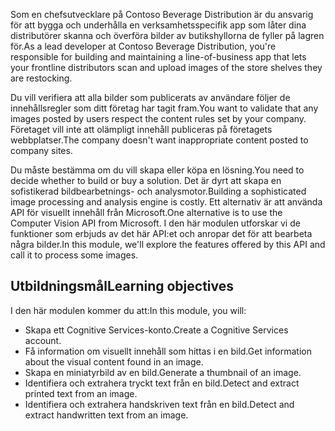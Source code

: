 <span data-ttu-id="f188d-101">Som en chefsutvecklare på Contoso Beverage Distribution är du ansvarig för att bygga och underhålla en verksamhetsspecifik app som låter dina distributörer skanna och överföra bilder av butikshyllorna de fyller på lagren för.</span><span class="sxs-lookup"><span data-stu-id="f188d-101">As a lead developer at Contoso Beverage Distribution, you're responsible for building and maintaining a line-of-business app that lets your frontline distributors scan and upload images of the store shelves they are restocking.</span></span>

<span data-ttu-id="f188d-102">Du vill verifiera att alla bilder som publicerats av användare följer de innehållsregler som ditt företag har tagit fram.</span><span class="sxs-lookup"><span data-stu-id="f188d-102">You want to validate that any images posted by users respect the content rules set by your company.</span></span> <span data-ttu-id="f188d-103">Företaget vill inte att olämpligt innehåll publiceras på företagets webbplatser.</span><span class="sxs-lookup"><span data-stu-id="f188d-103">The company doesn't want inappropriate content posted to company sites.</span></span> 

<span data-ttu-id="f188d-104">Du måste bestämma om du vill skapa eller köpa en lösning.</span><span class="sxs-lookup"><span data-stu-id="f188d-104">You need to decide whether to build or buy a solution.</span></span> <span data-ttu-id="f188d-105">Det är dyrt att skapa en sofistikerad bildbearbetnings- och analysmotor.</span><span class="sxs-lookup"><span data-stu-id="f188d-105">Building a sophisticated image processing and analysis engine is costly.</span></span> <span data-ttu-id="f188d-106">Ett alternativ är att använda API för visuellt innehåll från Microsoft.</span><span class="sxs-lookup"><span data-stu-id="f188d-106">One alternative is to use the Computer Vision API from Microsoft.</span></span> <span data-ttu-id="f188d-107">I den här modulen utforskar vi de funktioner som erbjuds av det här API:et och anropar det för att bearbeta några bilder.</span><span class="sxs-lookup"><span data-stu-id="f188d-107">In this module, we'll explore the features offered by this API and call it to process some images.</span></span> 

## <a name="learning-objectives"></a><span data-ttu-id="f188d-108">Utbildningsmål</span><span class="sxs-lookup"><span data-stu-id="f188d-108">Learning objectives</span></span>

<span data-ttu-id="f188d-109">I den här modulen kommer du att:</span><span class="sxs-lookup"><span data-stu-id="f188d-109">In this module, you will:</span></span>

- <span data-ttu-id="f188d-110">Skapa ett Cognitive Services-konto.</span><span class="sxs-lookup"><span data-stu-id="f188d-110">Create a Cognitive Services account.</span></span>
- <span data-ttu-id="f188d-111">Få information om visuellt innehåll som hittas i en bild.</span><span class="sxs-lookup"><span data-stu-id="f188d-111">Get information about the visual content found in an image.</span></span>
- <span data-ttu-id="f188d-112">Skapa en miniatyrbild av en bild.</span><span class="sxs-lookup"><span data-stu-id="f188d-112">Generate a thumbnail of an image.</span></span>
- <span data-ttu-id="f188d-113">Identifiera och extrahera tryckt text från en bild.</span><span class="sxs-lookup"><span data-stu-id="f188d-113">Detect and extract printed text from an image.</span></span>
- <span data-ttu-id="f188d-114">Identifiera och extrahera handskriven text från en bild.</span><span class="sxs-lookup"><span data-stu-id="f188d-114">Detect and extract handwritten text from an image.</span></span>